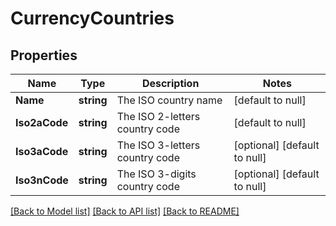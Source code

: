# CurrencyCountries

## Properties
Name | Type | Description | Notes
------------ | ------------- | ------------- | -------------
**Name** | **string** | The ISO country name | [default to null]
**Iso2aCode** | **string** | The ISO 2-letters country code | [default to null]
**Iso3aCode** | **string** | The ISO 3-letters country code | [optional] [default to null]
**Iso3nCode** | **string** | The ISO 3-digits country code | [optional] [default to null]

[[Back to Model list]](../README.md#documentation-for-models) [[Back to API list]](../README.md#documentation-for-api-endpoints) [[Back to README]](../README.md)

